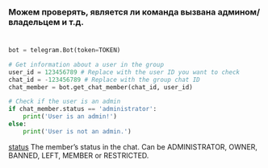 ### Можем проверять, является ли команда вызвана админом/владельцем и т.д.
#
```python
bot = telegram.Bot(token=TOKEN)

# Get information about a user in the group
user_id = 123456789 # Replace with the user ID you want to check
chat_id = -123456789 # Replace with the group chat ID
chat_member = bot.get_chat_member(chat_id, user_id)

# Check if the user is an admin
if chat_member.status == 'administrator':
    print('User is an admin!')
else:
    print('User is not an admin.')
```
[status](https://docs.python-telegram-bot.org/en/stable/telegram.chatmember.html#telegram.ChatMember.OWNER)
The member’s status in the chat. Can be ADMINISTRATOR, OWNER, BANNED, LEFT, MEMBER or RESTRICTED.

